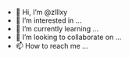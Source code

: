 - 👋 Hi, I’m @zlllxy
- 👀 I’m interested in ...
- 🌱 I’m currently learning ...
- 💞️ I’m looking to collaborate on ...
- 📫 How to reach me ...

<!---
zlllxy/zlllxy is a ✨ special ✨ repository because its `README.md` (this file) appears on your GitHub profile.
You can click the Preview link to take a look at your changes.
--->
